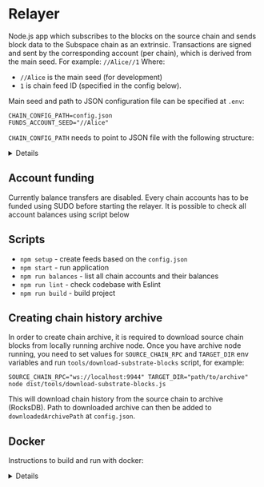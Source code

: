 # Relayer

Node.js app which subscribes to the blocks on the source chain and sends block data to the Subspace chain as an extrinsic.
Transactions are signed and sent by the corresponding account (per chain), which is derived from the main seed. 
For example: `//Alice//1` 
Where: 
* `//Alice` is the main seed (for development) 
* `1` is chain feed ID (specified in the config below).

Main seed and path to JSON configuration file can be specified at `.env`:
```
CHAIN_CONFIG_PATH=config.json
FUNDS_ACCOUNT_SEED="//Alice"
```

`CHAIN_CONFIG_PATH` needs to point to JSON file with the following structure:
<details>

```json
{
    "targetChainUrl": "ws://127.0.0.1:9944",
    "primaryChain": {
        "downloadedArchivePath": "/path/to/kusama-archive-2021-oct-23",
        "wsUrls": [
            "wss://kusama-rpc.polkadot.io",
            "wss://kusama.api.onfinality.io/public-ws",
            "wss://pub.elara.patract.io/kusama",
            "wss://kusama.geometry.io/websockets"
        ],
        "feedId": 0
    },
    "parachains": [
        {
            "downloadedArchivePath": "/path/to/statemine-archive-2021-oct-23",
            "wsUrls": [
                "wss://statemine-rpc.polkadot.io",
                "wss://statemine.api.onfinality.io/public-ws"
            ],
            "paraId": 1000,
            "feedId": 1
        },
        {
            "wsUrls": [
                "wss://karura-rpc-0.aca-api.network",
                "wss://karura-rpc-1.aca-api.network",
                "wss://karura-rpc-2.aca-api.network/ws",
                "wss://karura-rpc-3.aca-api.network/ws",
                "wss://karura.polkawallet.io",
                "wss://karura.api.onfinality.io/public-ws",
                "wss://pub.elara.patract.io/karura"
            ],
            "paraId": 2000,
            "feedId": 2
        },
        {
            "wsUrls": [
                "wss://bifrost-rpc.liebi.com/ws",
                "wss://bifrost-parachain.api.onfinality.io/public-ws",
                "wss://pub.elara.patract.io/bifrost"
            ],
            "paraId": 2001,
            "feedId": 3
        },
        {
            "wsUrls": [
                "wss://khala-api.phala.network/ws",
                "wss://khala.api.onfinality.io/public-ws"
            ],
            "paraId": 2004,
            "feedId": 4
        },
        {
            "wsUrls": [
                "wss://rpc.shiden.astar.network",
                "wss://rpc.pinknode.io/shiden/explorer"
            ],
            "paraId": 2007,
            "feedId": 5
        },
        {
            "wsUrls": [
                "wss://wss.moonriver.moonbeam.network",
                "wss://moonriver.api.onfinality.io/public-ws",
                "wss://rpc.pinknode.io/moonriver/explorer",
                "wss://pub.elara.patract.io/moonriver"
            ],
            "paraId": 2023,
            "feedId": 6
        }
    ]
}
```

Where:
* `targetChainUrl` - WebSocket JSON-RPC endpoint URL of the target (Subspace) chain where transactions with blocks will be sent
* `downloadedArchivePath` - optional path to downloaded archive of blocks for a particular chain as RocksDB database (can be created with `tools/download-substrate-blocks` script)
* `wsUrls` - WebSocket JSON-RPC endpoint URLs of the main Substrate-based chain (in most cases relay chain like Kusama or Polkadot, but can be used with any other chain too)
* `paraId` - ID of a parachain or parathread under above relay chain
* `feedId` - ID of the feed already created on Subspace chain into which archived blocks will go (`tools/create-feeds` script can be used to create feeds for accounts in the config file)

</details>

## Account funding
Currently balance transfers are disabled. Every chain accounts has to be funded using SUDO before starting the relayer. It is possible to check all account balances using script below

## Scripts
- `npm setup` - create feeds based on the `config.json`
- `npm start` - run application
- `npm run balances` - list all chain accounts and their balances
- `npm run lint` - check codebase with Eslint
- `npm run build` - build project

## Creating chain history archive

In order to create chain archive, it is required to download source chain blocks from locally running archive node. Once you have archive node running, you need to set values for `SOURCE_CHAIN_RPC` and
`TARGET_DIR` env variables and run `tools/download-substrate-blocks` script, for example:
```
SOURCE_CHAIN_RPC="ws://localhost:9944" TARGET_DIR="path/to/archive" node dist/tools/download-substrate-blocks.js
```

This will download chain history from the source chain to archive (RocksDB). Path to downloaded archive can then be added to `downloadedArchivePath` at `config.json`.

## Docker

Instructions to build and run with docker:

<details>

### Build

If you decide to build image yourself:
```
docker build -t subspacelabs/subspace-relayer:latest .
```

### Run feed creation

Replace `DIR_WITH_CONFIG` with directory where `config.json` is located.

```bash
docker run --rm -it \
    -e CHAIN_CONFIG_PATH="/config.json" \
    --volume /DIR_WITH_CONFIG/config.json:/config.json:ro \
    --network host \
    subspacelabs/subspace-relayer \
    create-feeds
```

### Run relayer

Replace `DIR_WITH_CONFIG` with directory where `config.json` is located (we mount directory such that config can be
re-read on restart by relayer if updated).

```bash
docker run --rm -it --init \
    -e CHAIN_CONFIG_PATH="/config/config.json" \
    --volume /DIR_WITH_CONFIG:/config:ro \
    --network host \
    --name subspace-relayer \
    subspacelabs/subspace-relayer
```

</details>
